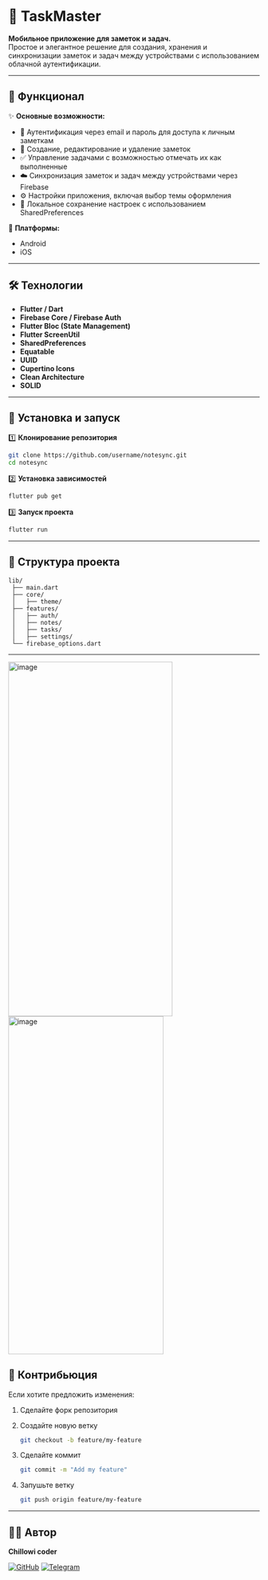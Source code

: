# 📝 TaskMaster

**Мобильное приложение для заметок и задач.**\
Простое и элегантное решение для создания, хранения и синхронизации заметок и задач между устройствами с использованием облачной аутентификации.

---

## 🚀 Функционал

✨ **Основные возможности:**

- 🔐 Аутентификация через email и пароль для доступа к личным заметкам
- 📝 Создание, редактирование и удаление заметок
- ✅ Управление задачами с возможностью отмечать их как выполненные
- ☁️ Синхронизация заметок и задач между устройствами через Firebase
- ⚙️ Настройки приложения, включая выбор темы оформления
- 💾 Локальное сохранение настроек с использованием SharedPreferences

📱 **Платформы:**

- Android
- iOS

---

## 🛠️ Технологии

- **Flutter / Dart**
- **Firebase Core / Firebase Auth**
- **Flutter Bloc (State Management)**
- **Flutter ScreenUtil**
- **SharedPreferences**
- **Equatable**
- **UUID**
- **Cupertino Icons**
- **Clean Architecture**
- **SOLID**

---

## 📂 Установка и запуск

1️⃣ **Клонирование репозитория**

```bash
git clone https://github.com/username/notesync.git
cd notesync
```

2️⃣ **Установка зависимостей**

```bash
flutter pub get
```

3️⃣ **Запуск проекта**

```bash
flutter run
```

---

## 📌 Структура проекта

```plaintext
lib/
 ├── main.dart
 ├── core/
 │   ├── theme/
 ├── features/
 │   ├── auth/
 │   ├── notes/
 │   ├── tasks/
 │   ├── settings/
 └── firebase_options.dart
```

---
<img width="329" height="709" alt="image" src="https://github.com/user-attachments/assets/6478e5b7-b8cd-4eed-831e-202ea55d79ba" /> <img width="311" height="676" alt="image" src="https://github.com/user-attachments/assets/82775aac-6ad8-4b90-9930-407c161793ba" />


## 🤝 Контрибьюция

Если хотите предложить изменения:

1. Сделайте форк репозитория
2. Создайте новую ветку

   ```bash
   git checkout -b feature/my-feature
   ```
3. Сделайте коммит

   ```bash
   git commit -m "Add my feature"
   ```
4. Запушьте ветку

   ```bash
   git push origin feature/my-feature
   ```

---

## 🧑‍💻 Автор

**Chillowi coder**

[![GitHub](https://img.shields.io/badge/GitHub-000?style=for-the-badge&logo=github&logoColor=white)](https://github.com/Chillowi_coder)  [![Telegram](https://img.shields.io/badge/Telegram-26A5E4?style=for-the-badge&logo=telegram&logoColor=white)](https://t.me/l_2b2t_l)
